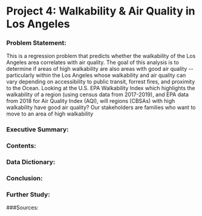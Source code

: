 # Project 4: Walkability & Air Quality in Los Angeles

### Problem Statement:
This is a regression problem that predicts whether the walkability of the Los Angeles area correlates with air quality. The goal of this analysis is to determine if areas of high walkability are also areas with good air quality -- particularly within the Los Angeles whose walkability and air quality can vary depending on accessibility to public transit, forrest fires, and proximity to the Ocean.
Looking at the U.S. EPA Walkability Index which highlights the walkability of a region (using census data from 2017-2019), and EPA data from 2018 for Air Quality Index (AQI), will regions (CBSAs) with high walkability have good air quality?     Our stakeholders are families who want to move to an area of high walkability


### Executive Summary:


### Contents: 


### Data Dictionary:


### Conclusion:



### Further Study:


###Sources:
